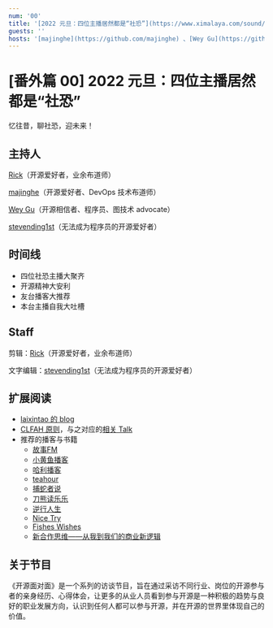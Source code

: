 ```yaml
---
num: '00'
title: '[2022 元旦：四位主播居然都是“社恐”](https://www.ximalaya.com/sound/487941499)'
guests: ''
hosts: '[majinghe](https://github.com/majinghe) 、[Wey Gu](https://github.com/wey-gu) 、[Satohchen](https://github.com/Satohchen) ， [Rick](https://github.com/linuxsuren)'
---
```


# [番外篇 00] 2022 元旦：四位主播居然都是“社恐”

忆往昔，聊社恐，迎未来！

## 主持人
[Rick](https://github.com/linuxsuren)（开源爱好者，业余布道师）

[majinghe](https://github.com/majinghe)（开源爱好者、DevOps 技术布道师）

[Wey Gu](https://github.com/wey-gu)（开源相信者、程序员、图技术 advocate）

[stevending1st](https://github.com/stevending1st)（无法成为程序员的开源爱好者）


## 时间线
* 四位社恐主播大聚齐
* 开源精神大安利
* 友台播客大推荐
* 本台主播自我大吐槽


## Staff
剪辑：[Rick](https://github.com/linuxsuren)（开源爱好者，业余布道师）

文字编辑：[stevending1st](https://github.com/stevending1st)（无法成为程序员的开源爱好者）


## 扩展阅读
* [laixintao 的 blog](https://www.kawabangga.com/)
* [CLFAH 原则](https://siwei.io/talks/2021-Path-to-DA/5)，与之对应的[相关 Talk](https://www.bilibili.com/video/BV1Af4y1u7VN)
* 推荐的播客与书籍
    * [故事FM](https://storyfm.cn/)
    * [小黄鱼播客](https://www.ximalaya.com/zhubo/30270729)
    * [哈利播客](https://www.ximalaya.com/album/43745518)
    * [teahour](https://teahour.fm/)
    * [捕蛇者说](https://pythonhunter.org/)
    * [刀熊读乐乐](https://www.ximalaya.com/album/38346992)
    * [逆行人生](https://www.ximalaya.com/album/31839268)
    * [Nice Try](https://nicetrypod.com/)
    * [Fishes Wishes](https://www.xiaoyuzhoufm.com/podcast/5e9aef0a418a84a0461c4d2a)
    * [新合作思维——从我到我们的商业新逻辑](https://book.douban.com/subject/27662429/)

## 关于节目
《开源面对面》是一个系列的访谈节目，旨在通过采访不同行业、岗位的开源参与者的亲身经历、心得体会，让更多的从业人员看到参与开源是一种积极的趋势与良好的职业发展方向，认识到任何人都可以参与开源，并在开源的世界里体现自己的价值。
